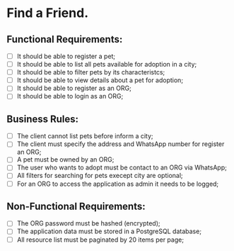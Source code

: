 # Find a Friend.

## Functional Requirements:

- [ ] It should be able to register a pet;
- [ ] It should be able to list all pets available for adoption in a city;
- [ ] It should be able to filter pets by its characteristcs;
- [ ] It should be able to view details about a pet for adoption;
- [ ] It should be able to register as an ORG;
- [ ] It should be able to login as an ORG;

## Business Rules:

- [ ] The client cannot list pets before inform a city;
- [ ] The client must specify the address and WhatsApp number for register an ORG;
- [ ] A pet must be owned by an ORG;
- [ ] The user who wants to adopt must be contact to an ORG via WhatsApp;
- [ ] All filters for searching for pets execept city are optional;
- [ ] For an ORG to access the application as admin it needs to be logged;

## Non-Functional Requirements:

- [ ] The ORG password must be hashed (encrypted);
- [ ] The application data must be stored in a PostgreSQL database;
- [ ] All resource list must be paginated by 20 items per page;
